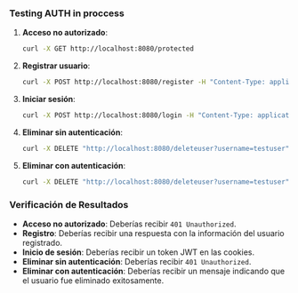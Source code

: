 ### Testing AUTH in proccess

1. **Acceso no autorizado**:
   ```bash
   curl -X GET http://localhost:8080/protected
   ```

2. **Registrar usuario**:
   ```bash
   curl -X POST http://localhost:8080/register -H "Content-Type: application/json" -d '{"username": "testuser", "password": "password"}'
   ```

3. **Iniciar sesión**:
   ```bash
   curl -X POST http://localhost:8080/login -H "Content-Type: application/json" -d '{"username": "testuser", "password": "password"}' -c cookies.txt
   ```

4. **Eliminar sin autenticación**:
   ```bash
   curl -X DELETE "http://localhost:8080/deleteuser?username=testuser"
   ```

5. **Eliminar con autenticación**:
   ```bash
   curl -X DELETE "http://localhost:8080/deleteuser?username=testuser" -b cookies.txt
   ```

### Verificación de Resultados

- **Acceso no autorizado**: Deberías recibir `401 Unauthorized`.
- **Registro**: Deberías recibir una respuesta con la información del usuario registrado.
- **Inicio de sesión**: Deberías recibir un token JWT en las cookies.
- **Eliminar sin autenticación**: Deberías recibir `401 Unauthorized`.
- **Eliminar con autenticación**: Deberías recibir un mensaje indicando que el usuario fue eliminado exitosamente.

